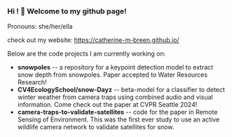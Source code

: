 ### Hi ! 👋 Welcome to my github page!

Pronouns: she/her/ella

check out my website: https://catherine-m-breen.github.io/

Below are the code projects I am currently working on: 
- **snowpoles** -- a repository for a keypoint detection model to extract snow depth from snowpoles. Paper accepted to Water Resources Research!
- **CV4EcologySchool/snow-Dayz** -- beta-model for a classifier to detect winter weather from camera traps using combined audio and visual information. Come check out the paper at CVPR Seattle 2024!
- **camera-traps-to-validate-satellites** -- code for the paper in Remote Sensing of Environment. This was the first ever study to use an active wildlife camera network to validate satellites for snow. 

<!--
**catherine-m-breen/catherine-m-breen** is a ✨ _special_ ✨ repository because its `README.md` (this file) appears on your GitHub profile.

Here are some ideas to get you started:

- 🔭 I’m currently working on ...
- 🌱 I’m currently learning ...
- 👯 I’m looking to collaborate on ...
- 🤔 I’m looking for help with ...
- 💬 Ask me about ...
- 📫 How to reach me: ...
- 😄 Pronouns: 
- ⚡ Fun fact: ...
##### check out my website: https://catherine-m-breen.github.io/webpage/ 


-->
